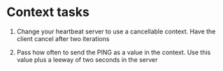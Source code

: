 # Context tasks

1. Change your heartbeat server to use a cancellable context. Have the client cancel after two iterations

2. Pass how often to send the PING as a value in the context. Use this value plus a leeway of two seconds in the server

